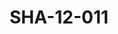 ---
pid: SHA-12-011
title: SHA-12-011
language: 'en '
collection: Sharhabil Ahmed
original_label: 
rights: Sharhabil Ahmed
location_of_original: Sharhabil Ahmed
photographer_or_studio: 
scanned_from: photograph 8.7 by 12.6
_date: '1984'
location: Libya
description: Sharhabil Ahmed and band with another person
additional_notes: 
permission_display: 'yes'
on_server: 'no'
on_website: 'no'
permalink: "/archive/en/sha-12-011.html"
layout: photo-page
---